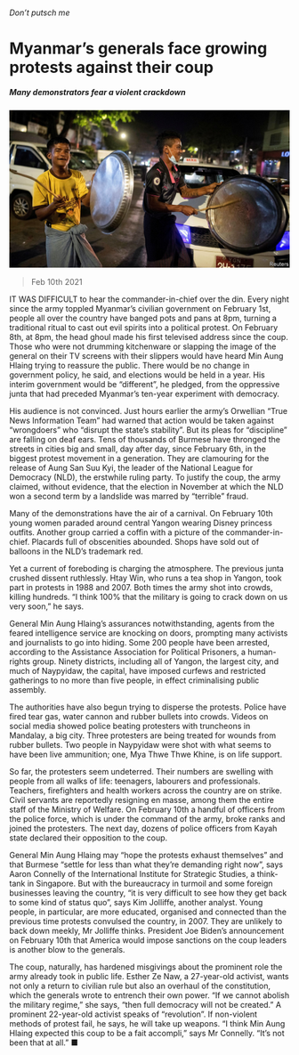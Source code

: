 ###### Don’t putsch me

# Myanmar’s generals face growing protests against their coup 

##### Many demonstrators fear a violent crackdown 

![image](images/20210213_asp002.jpg) 

> Feb 10th 2021 


IT WAS DIFFICULT to hear the commander-in-chief over the din. Every night since the army toppled Myanmar’s civilian government on February 1st, people all over the country have banged pots and pans at 8pm, turning a traditional ritual to cast out evil spirits into a political protest. On February 8th, at 8pm, the head ghoul made his first televised address since the coup. Those who were not drumming kitchenware or slapping the image of the general on their TV screens with their slippers would have heard Min Aung Hlaing trying to reassure the public. There would be no change in government policy, he said, and elections would be held in a year. His interim government would be “different”, he pledged, from the oppressive junta that had preceded Myanmar’s ten-year experiment with democracy.


His audience is not convinced. Just hours earlier the army’s Orwellian “True News Information Team” had warned that action would be taken against “wrongdoers” who “disrupt the state’s stability”. But its pleas for “discipline” are falling on deaf ears. Tens of thousands of Burmese have thronged the streets in cities big and small, day after day, since February 6th, in the biggest protest movement in a generation. They are clamouring for the release of Aung San Suu Kyi, the leader of the National League for Democracy (NLD), the erstwhile ruling party. To justify the coup, the army claimed, without evidence, that the election in November at which the NLD won a second term by a landslide was marred by “terrible” fraud. 



Many of the demonstrations have the air of a carnival. On February 10th young women paraded around central Yangon wearing Disney princess outfits. Another group carried a coffin with a picture of the commander-in-chief. Placards full of obscenities abounded. Shops have sold out of balloons in the NLD’s trademark red.


Yet a current of foreboding is charging the atmosphere. The previous junta crushed dissent ruthlessly. Htay Win, who runs a tea shop in Yangon, took part in protests in 1988 and 2007. Both times the army shot into crowds, killing hundreds. “I think 100% that the military is going to crack down on us very soon,” he says. 


General Min Aung Hlaing’s assurances notwithstanding, agents from the feared intelligence service are knocking on doors, prompting many activists and journalists to go into hiding. Some 200 people have been arrested, according to the Assistance Association for Political Prisoners, a human-rights group. Ninety districts, including all of Yangon, the largest city, and much of Naypyidaw, the capital, have imposed curfews and restricted gatherings to no more than five people, in effect criminalising public assembly. 


The authorities have also begun trying to disperse the protests. Police have fired tear gas, water cannon and rubber bullets into crowds. Videos on social media showed police beating protesters with truncheons in Mandalay, a big city. Three protesters are being treated for wounds from rubber bullets. Two people in Naypyidaw were shot with what seems to have been live ammunition; one, Mya Thwe Thwe Khine, is on life support.


So far, the protesters seem undeterred. Their numbers are swelling with people from all walks of life: teenagers, labourers and professionals. Teachers, firefighters and health workers across the country are on strike. Civil servants are reportedly resigning en masse, among them the entire staff of the Ministry of Welfare. On February 10th a handful of officers from the police force, which is under the command of the army, broke ranks and joined the protesters. The next day, dozens of police officers from Kayah state declared their opposition to the coup. 


General Min Aung Hlaing may “hope the protests exhaust themselves” and that Burmese “settle for less than what they’re demanding right now”, says Aaron Connelly of the International Institute for Strategic Studies, a think-tank in Singapore. But with the bureaucracy in turmoil and some foreign businesses leaving the country, “it is very difficult to see how they get back to some kind of status quo”, says Kim Jolliffe, another analyst. Young people, in particular, are more educated, organised and connected than the previous time protests convulsed the country, in 2007. They are unlikely to back down meekly, Mr Jolliffe thinks. President Joe Biden’s announcement on February 10th that America would impose sanctions on the coup leaders is another blow to the generals.


The coup, naturally, has hardened misgivings about the prominent role the army already took in public life. Esther Ze Naw, a 27-year-old activist, wants not only a return to civilian rule but also an overhaul of the constitution, which the generals wrote to entrench their own power. “If we cannot abolish the military regime,” she says, “then full democracy will not be created.” A prominent 22-year-old activist speaks of “revolution”. If non-violent methods of protest fail, he says, he will take up weapons. “I think Min Aung Hlaing expected this coup to be a fait accompli,” says Mr Connelly. “It’s not been that at all.” ■

